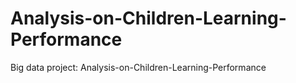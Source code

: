 # Analysis-on-Children-Learning-Performance
Big data project: Analysis-on-Children-Learning-Performance
